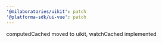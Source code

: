 ```yaml
---
'@milaboratories/uikit': patch
'@platforma-sdk/ui-vue': patch
---
```


computedCached moved to uikit, watchCached implemented
